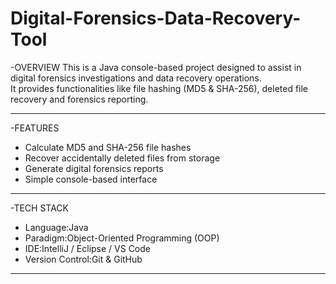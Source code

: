 # Digital-Forensics-Data-Recovery-Tool
-OVERVIEW
This is a Java console-based project designed to assist in digital forensics investigations and data recovery operations.  
It provides functionalities like file hashing (MD5 & SHA-256), deleted file recovery and forensics reporting.

---
-FEATURES
-  Calculate MD5 and SHA-256 file hashes
-  Recover accidentally deleted files from storage
-  Generate digital forensics reports
-  Simple console-based interface
---
-TECH STACK
- Language:Java
- Paradigm:Object-Oriented Programming (OOP)
- IDE:IntelliJ / Eclipse / VS Code
- Version Control:Git & GitHub
---
